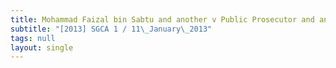 ```yaml
---
title: Mohammad Faizal bin Sabtu and another v Public Prosecutor and another matter
subtitle: "[2013] SGCA 1 / 11\_January\_2013"
tags: null
layout: single
---
```


